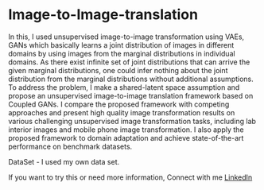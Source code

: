 # Image-to-Image-translation
In this, I used unsupervised image-to-image transformation using VAEs, GANs which basically learns a joint distribution of
images in different domains by using images from the marginal distributions in individual domains. As there exist infinite set of joint
distributions that can arrive the given marginal distributions, one could infer nothing about the joint distribution from the marginal
distributions without additional assumptions. To address the problem, I make a shared-latent space assumption and propose an
unsupervised image-to-image translation framework based on Coupled GANs. I compare the proposed framework with competing
approaches and present high quality image transformation results on various challenging unsupervised image transformation tasks,
including lab interior images and mobile phone image transformation. I also apply the proposed framework to domain adaptation
and achieve state-of-the-art performance on benchmark datasets.

DataSet - I used my own data set.

If you want to try this or need more information, Connect with me [LinkedIn](https://www.linkedin.com/in/aditya-dixit-gecj/)
